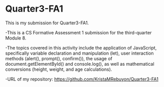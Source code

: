 # Quarter3-FA1
This is my submission for Quarter3-FA1. 

-This is a CS Formative Assessment 1 submission for the third-quarter Module 8.

-The topics covered in this activity include the application of JavaScript, specifically variable declaration and manipulation (let), user interaction methods (alert(), prompt(), confirm()), the usage of document.getElementById() and console.log(), as well as mathematical conversions (height, weight, and age calculations).

-URL of my repository: https://github.com/KristaMRebuyon/Quarter3-FA1
